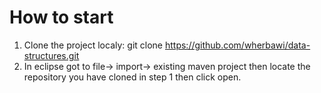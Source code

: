 # How to start
1. Clone the project localy: git clone https://github.com/wherbawi/data-structures.git
2. In eclipse got to file-> import-> existing maven project then locate the repository you have cloned in step 1 then click open.
